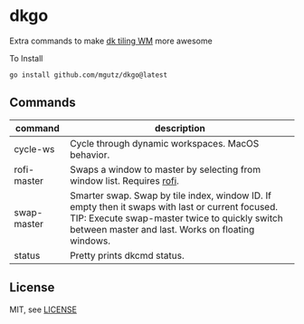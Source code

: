 # dkgo

Extra commands to make [dk tiling WM](https://bitbucket.org/natemaia/dk) more awesome

To Install

    go install github.com/mgutz/dkgo@latest

## Commands

| command     | description                                                                                                                                                                                            |
| ----------- | ------------------------------------------------------------------------------------------------------------------------------------------------------------------------------------------------------ |
| cycle-ws    | Cycle through dynamic workspaces. MacOS behavior.                                                                                                                                                      |
| rofi-master | Swaps a window to master by selecting from window list. Requires [rofi](https://github.com/davatorium/rofi).                                                                                           |
| swap-master | Smarter swap. Swap by tile index, window ID. If empty then it swaps with last or current focused. TIP: Execute swap-master twice to quickly switch between master and last. Works on floating windows. |
| status      | Pretty prints dkcmd status.                                                                                                                                                                            |

## License

MIT, see [LICENSE](LICENSE)
